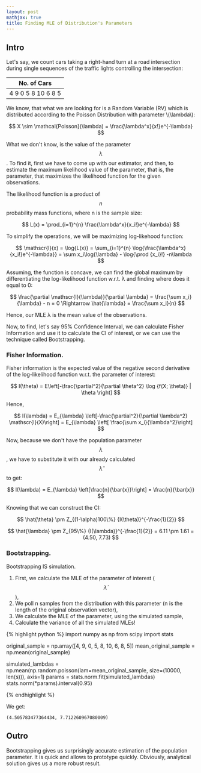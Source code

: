 ```yaml
---
layout: post
mathjax: true
title: Finding MLE of Distribution's Parameters 
---
```


## Intro

Let's say, we count cars taking a right-hand turn at a road intersection during single sequences of the traffic lights controlling the intersection:

| No. of Cars|
| --- |
|4 9 0 5 8 10 6 8 5|

We know, that what we are looking for is a Random Variable (RV) which is distributed according to the Poisson Distribution with parameter \\(\lambda\\): 

$$ X \sim \mathcal{Poisson}(\lambda) = \frac{\lambda^x}{x!}e^{-\lambda} $$

What we don't know, is the value of the parameter $$\lambda$$. To find it, first we have to come up with our estimator, and then, to estimate the maximum likelihood value of the parameter, that is, the parameter, that maximizes the likelihood function for the given observations.

The likelihood function is a product of $$n$$ probability mass functions, where n is the sample size:

$$ L(x) = \prod_{i=1}^{n} \frac{\lambda^x}{x_i!}e^{-\lambda} $$

To simplify the operations, we will be maximizing log-likehood function:

$$ \mathscr{l}(x) = \log{L(x)} = \sum_{i=1}^{n} \log{\frac{\lambda^x}{x_i!}e^{-\lambda}}
                  = \sum x_i\log{\lambda} - \log{\prod {x_i}!} -n\lambda $$
                  
Assuming, the function is concave, we can find the global maximum by differentiating the log-likelihood function w.r.t. λ and finding where does it equal to 0:

$$ \frac{\partial \mathscr{l}(\lambda)}{\partial \lambda} = \frac{\sum x_i}{\lambda} - n = 0 \Rightarrow \hat{\lambda} = \frac{\sum x_i}{n} $$

Hence, our MLE λ is the mean value of the observations.

Now, to find, let's say 95% Confidence Interval, we can calculate Fisher Information and use it to calculate the CI of interest, or we can use the technique called Bootstrapping.

### Fisher Information.

Fisher information is the expected value of the negative second derivative of the log-likelihood function w.r.t. the parameter of interest:

$$ I(\theta) = E\left[-\frac{\partial^2}{\partial \theta^2} \log {f(X; \theta)} | \theta \right] $$

Hence, 

$$ I(\lambda) = E_{\lambda} \left[-\frac{\partial^2}{\partial \lambda^2} \mathscr{l}(X)\right] = E_{\lambda} \left[ \frac{\sum x_i}{\lambda^2}\right] $$

Now, because we don't have the population parameter $$\lambda$$, we have to substitute it with our already calculated $$\hat{\lambda}$$ to get:

$$ I(\lambda) = E_{\lambda} \left[\frac{n}{\bar{x}}\right] = \frac{n}{\bar{x}} $$

Knowing that we can construct the CI:

$$ \hat{\theta} \pm Z_{(1-\alpha)100\%} {I(\theta)}^{-\frac{1}{2}} $$

$$ \hat{\lambda} \pm Z_{95\%} {I(\lambda)}^{-\frac{1}{2}} = 6.11 \pm 1.61 = (4.50, 7.73) $$

### Bootstrapping.

Bootstrapping IS simulation. 

1. First, we calculate the MLE of the parameter of interest ($$\hat{\lambda}$$),
2. We poll n samples from the distribution with this parameter (n is the length of the original observation vector),
3. We calculate the MLE of the parameter, using the simulated sample,
4. Calculate the variance of all the simulated MLEs!

{% highlight python %}
import numpy as np
from scipy import stats 

original_sample = np.array([4, 9, 0, 5, 8, 10, 6, 8, 5])
mean_original_sample = np.mean(original_sample)

simulated_lambdas = np.mean(np.random.poisson(lam=mean_original_sample, size=(10000, len(s))), axis=1)
params = stats.norm.fit(simulated_lambdas)
stats.norm(*params).interval(0.95)

{% endhighlight %}

We get:

`(4.505783477364434, 7.712260967080009)`

## Outro

Bootstrapping gives us surprisingly accurate estimation of the population parameter. It is quick and allows to prototype quickly. Obviously, analytical solution gives us a more robust result.
